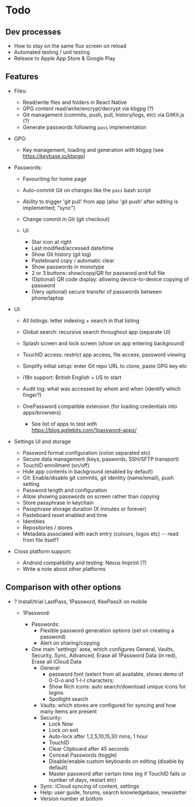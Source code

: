 # Todo

## Dev processes

* How to stay on the same flux screen on reload
* Automated testing / unit testing
* Release to Apple App Store & Google Play

## Features

* Files:

  * Read/write files and folders in React Native
  * GPG content read/write/encrypt/decrypt via kbgpg (?)
  * Git management (commits, push, pull, history/logs, etc) via GitKit.js (?)
  * Generate passwords following `pass` implementation
  
* GPG:

  * Key management, loading and generation with kbgpg (see <https://keybase.io/kbpgp>)

* Passwords:

  * Favouriting for home page
  * Auto-commit Git on changes like the `pass` bash script
  * Ability to trigger 'git pull' from app (also 'git push' after editing is
    implemented; "sync")
  * Change commit in Git (git checkout)
  * UI:

    * Star icon at right
    * Last modified/accessed date/time
    * Show Git history (git log)
    * Pasteboard copy / automatic clear
    * Show passwords in monotype
    * 2 or 3 buttons: show/copy/QR for password and full file
    * (Optional) QR code display: allowing device-to-device copying of password
    * (Very optional) secure transfer of passwords between phone/laptop

* UI:

  * All listings: letter indexing + search in that listing
  * Global search: recursive search throughout app (separate UI)
  * Splash screen and lock screen (show on app entering background)
  * TouchID access: restrict app access, file access, password viewing
  * Simplify initial setup: enter Git repo URL to clone, paste GPG key etc
  * i18n support: British English + US to start
  * Audit log: what was accessed by whom and when (identify which finger?)
  * OnePassword compatible extension (for loading credentials into
    apps/browsers)

    * See list of apps to test with https://blog.agilebits.com/1password-apps/

* Settings UI and storage

  * Password format configuration (colon separated etc)
  * Secure data management (keys, paswords, SSH/SFTP transport)
  * TouchID enrollment (on/off)
  * Hide app contents in background (enabled by default)
  * Git: Enable/disable git commits, git identity (name/email), push setting
  * Password length and configuration
  * Allow showing passwords on screen rather than copying
  * Store passphrase in keychain
  * Passphrase storage duration (X minutes or forever)
  * Pasteboard reset enabled and time
  * Identities
  * Repositories / stores
  * Metadata associated with each entry (colours, logos etc) -- read from file
    itself?

* Cross platform support:

  * Android compatibility and testing: Nexus Imprint (?)
  * Write a note about other platforms

## Comparison with other options

* ? Install/trial LastPass, 1Password, KeePassX on mobile

  * 1Password:

    * Passwords:
      * Flexible password generation options (set on creating a password)
      * Alert on sharing/copying
    * One main 'settings' area, which configures General, Vaults, Security,
      Sync, Advanced, Erase all 1Password Data (in red), Erase all iCloud Data
      * General:
        * password font (select from all available, shows demo of 0-O-o
          and 1-l-I characters;
        * Show Rich icons: auto search/download unique icons for logins
        * Spotlight search
      * Vaults: which stores are configured for syncing and how many items are present
      * Security:
        * Lock Now
        * Lock on exit
        * Auto-lock after 1,2,5,10,15,30 mins, 1 hour
        * TouchID
        * Clear Clipboard after 45 seconds
        * Conceal Passwords (toggle)
        * Disable/enable custom keyboards on editing (disable by default)
        * Master password after certain time (eg if TouchID fails or number of
          days, restart etc)
      * Sync: iCloud syncing of content, settings
      * Help: user guide, forums, search knowledgebase, newsletter
      * Version number at bottom
